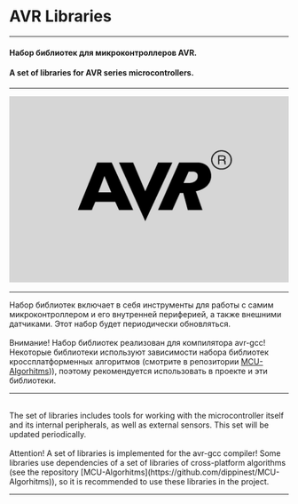 # AVR Libraries
___

#### Набор библиотек для микроконтроллеров AVR.

#### A set of libraries for AVR series microcontrollers.

___

<img src="/resources/logo.png" alt="AVR logo"/>

___

Набор библиотек включает в себя инструменты для работы с самим микроконтроллером и его внутренней периферией, а также внешними датчиками. Этот набор будет периодически обновляться.
<br>
<br>
Внимание! Набор библиотек реализован для компилятора avr-gcc! Некоторые библиотеки используют зависимости набора библиотек кроссплатформенных алгоритмов (смотрите в репозитории [MCU-Algorhitms](https://github.com/dippinest/MCU-Algorhitms))), поэтому рекомендуется использовать в проекте и эти библиотеки.
<br>
___
<br>
The set of libraries includes tools for working with the microcontroller itself and its internal peripherals, as well as external sensors. This set will be updated periodically.
<br>
<br>
Attention! A set of libraries is implemented for the avr-gcc compiler! Some libraries use dependencies of a set of libraries of cross-platform algorithms (see the repository [MCU-Algorhitms](https://github.com/dippinest/MCU-Algorhitms)), so it is recommended to use these libraries in the project.

___
